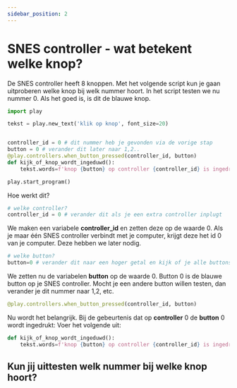 ```yaml
---
sidebar_position: 2
---
```


# SNES controller - wat betekent welke knop?

De SNES controller heeft 8 knoppen.
Met het volgende script kun je gaan uitproberen welke knop bij welk nummer hoort.
In het script testen we nu nummer 0. Als het goed is, is dit de blauwe knop.

```python
import play

tekst = play.new_text('klik op knop', font_size=20)


controller_id = 0 # dit nummer heb je gevonden via de vorige stap
button = 0 # verander dit later naar 1,2..
@play.controllers.when_button_pressed(controller_id, button)
def kijk_of_knop_wordt_ingeduwd():
    tekst.words=f'knop {button} op controller {controller_id} is ingedrukt'

play.start_program()
```

Hoe werkt dit?
```python
# welke controller?
controller_id = 0 # verander dit als je een extra controller inplugt
```
We maken een variabele **controller_id** en zetten deze op de waarde 0.
Als je maar één SNES controller verbindt met je computer, krijgt deze het id 0 van je computer.
Deze hebben we later nodig.

```python
# welke button?
button=0 # verander dit naar een hoger getal en kijk of je alle buttons kan vinden
``` 
We zetten nu de variabelen **button** op de waarde 0.
Button 0 is de blauwe button op je SNES controller. 
Mocht je een andere button willen testen, dan verander je dit nummer naar 1,2, etc.

```python
@play.controllers.when_button_pressed(controller_id, button)
```
Nu wordt het belangrijk.
Bij de gebeurtenis dat op **controller** 0 de **button** 0 wordt ingedrukt:
Voer het volgende uit:
```python 
def kijk_of_knop_wordt_ingeduwd():
    tekst.words=f'knop {button} op controller {controller_id} is ingedrukt'
```

## Kun jij uittesten welk nummer bij welke knop hoort?

